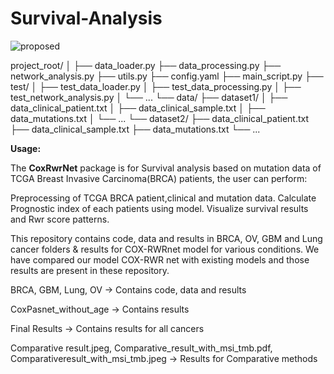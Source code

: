 # Survival-Analysis

![proposed](https://github.com/sakshig26/Survival-Analysis/assets/104989737/a72d0271-2520-4475-b95b-fe4fdad047e5)


project_root/
│
├── data_loader.py
├── data_processing.py
├── network_analysis.py
├── utils.py
├── config.yaml
├── main_script.py
├── test/
│   ├── test_data_loader.py
│   ├── test_data_processing.py
│   ├── test_network_analysis.py
│   └── ...
└── data/
    ├── dataset1/
    │   ├── data_clinical_patient.txt
    │   ├── data_clinical_sample.txt
    │   ├── data_mutations.txt
    │   └── ...
    └── dataset2/
        ├── data_clinical_patient.txt
        ├── data_clinical_sample.txt
        ├── data_mutations.txt
        └── ...




**Usage:**

The **CoxRwrNet** package is for Survival analysis based on mutation data of TCGA Breast Invasive Carcinoma(BRCA) patients, the user can perform:

Preprocessing of TCGA BRCA patient,clinical and mutation data.
Calculate Prognostic index of each patients using model.
Visualize survival results and Rwr score patterns.




This repository contains code, data and results in BRCA, OV, GBM and Lung cancer folders & results for COX-RWRnet model for various conditions. We have compared our model COX-RWR net with existing models and those results are present in these repository.

BRCA, GBM, Lung, OV -> Contains code, data and results

CoxPasnet_without_age -> Contains results

Final Results -> Contains results for all cancers

Comparative result.jpeg, Comparative_result_with_msi_tmb.pdf, Comparativeresult_with_msi_tmb.jpeg -> Results for Comparative methods 
